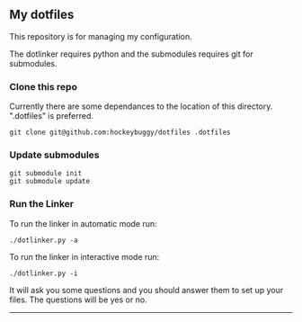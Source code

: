 ## My dotfiles

This repository is for managing my configuration.

The dotlinker requires python and the submodules requires git for submodules.

### Clone this repo

Currently there are some dependances to the location of this directory.
".dotfiles" is preferred.

    git clone git@github.com:hockeybuggy/dotfiles .dotfiles

### Update submodules

    git submodule init
    git submodule update

### Run the Linker

To run the linker in automatic mode run:

    ./dotlinker.py -a

To run the linker in interactive mode run:

    ./dotlinker.py -i

It will ask you some questions and you should answer them to set up your files.
The questions will be yes or no.

***
